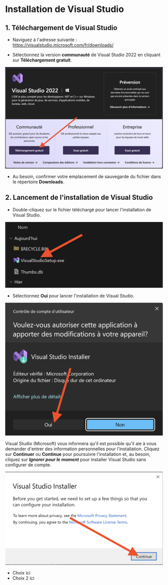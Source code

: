 # Installation de Visual Studio

## 1. Téléchargement de Visual Studio

- Naviguez à l'adresse suivante : https://visualstudio.microsoft.com/fr/downloads/

- Sélectionnez la version **communauté** de Visual Studio 2022 en cliquant sur **Téléchargement gratuit**.

![IMAGE](./images/vs01-vs_choice.png)

- Au besoin, confirmer votre emplacement de sauvegarde du fichier dans le répertoire **Downloads**.



## 2. Lancement de l'installation de Visual Studio
- Double-cliquez sur le fichier téléchargé pour lancer l'installation de Visual Studio.

![IMAGE](./images/vs03-open_installation.png)

- Sélectionnez **Oui** pour lancer l'installation de Visual Studio.

![IMAGE](./images/vs02-confirm_installation.png)

Visual Studio (Microsoft) vous informera qu'il est possible qu'il aie à vous demander d'entrer des information personnelles pour l'installation. Cliquez sur **Continuer** ou **Continue** pour poursuivre l'installation et, au besoin, cliquez sur ***Ignorer pour le moment*** pour installer Visual Studio sans configurer de compte.

![IMAGE](./images/vs04-confirm_configurations.png)

- Choix ici
- Choix 2 ici



